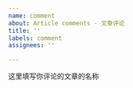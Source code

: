 ```yaml
---
name: comment
about: Article comments - 文章评论
title: ''
labels: comment
assignees: ''

---
```


这里填写你评论的文章的名称
